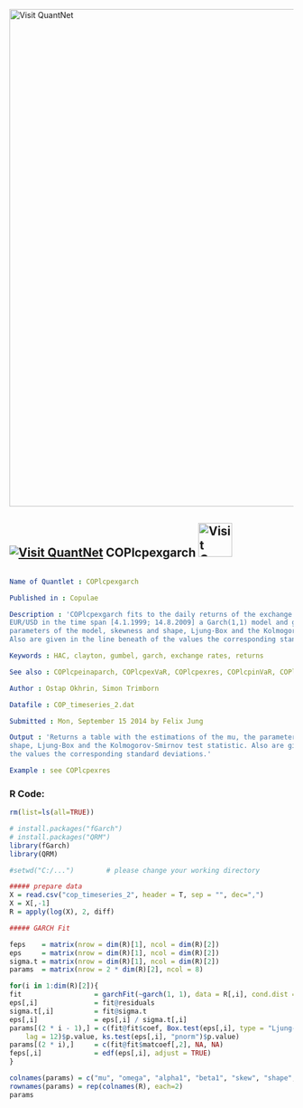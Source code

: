 
[<img src="https://github.com/QuantLet/Styleguide-and-FAQ/blob/master/pictures/banner.png" width="880" alt="Visit QuantNet">](http://quantlet.de/index.php?p=info)

## [<img src="https://github.com/QuantLet/Styleguide-and-Validation-procedure/blob/master/pictures/qloqo.png" alt="Visit QuantNet">](http://quantlet.de/) **COPlcpexgarch** [<img src="https://github.com/QuantLet/Styleguide-and-Validation-procedure/blob/master/pictures/QN2.png" width="60" alt="Visit QuantNet 2.0">](http://quantlet.de/d3/ia)

```yaml

Name of Quantlet : COPlcpexgarch

Published in : Copulae

Description : 'COPlcpexgarch fits to the daily returns of the exchange rates JPN/USD, GBP/USD and
EUR/USD in the time span [4.1.1999; 14.8.2009] a Garch(1,1) model and gives back the mu, the
parameters of the model, skewness and shape, Ljung-Box and the Kolmogorov-Smirnov test statistic.
Also are given in the line beneath of the values the corresponding standard deviations.'

Keywords : HAC, clayton, gumbel, garch, exchange rates, returns

See also : COPlcpeinaparch, COPlcpexVaR, COPlcpexres, COPlcpinVaR, COPlcpinres

Author : Ostap Okhrin, Simon Trimborn

Datafile : COP_timeseries_2.dat

Submitted : Mon, September 15 2014 by Felix Jung

Output : 'Returns a table with the estimations of the mu, the parameters of the model, skewness and
shape, Ljung-Box and the Kolmogorov-Smirnov test statistic. Also are given in the line beneath of
the values the corresponding standard deviations.'

Example : see COPlcpexres

```


### R Code:
```r
rm(list=ls(all=TRUE))

# install.packages("fGarch")
# install.packages("QRM")
library(fGarch)
library(QRM)

#setwd("C:/...")        # please change your working directory

##### prepare data
X = read.csv("cop_timeseries_2", header = T, sep = "", dec=",")
X = X[,-1]
R = apply(log(X), 2, diff)

##### GARCH Fit

feps    = matrix(nrow = dim(R)[1], ncol = dim(R)[2])
eps     = matrix(nrow = dim(R)[1], ncol = dim(R)[2])
sigma.t = matrix(nrow = dim(R)[1], ncol = dim(R)[2])
params  = matrix(nrow = 2 * dim(R)[2], ncol = 8)

for(i in 1:dim(R)[2]){
fit                  = garchFit(~garch(1, 1), data = R[,i], cond.dist = "sged", trace = F)
eps[,i]              = fit@residuals
sigma.t[,i]          = fit@sigma.t
eps[,i]              = eps[,i] / sigma.t[,i]
params[(2 * i - 1),] = c(fit@fit$coef, Box.test(eps[,i], type = "Ljung-Box",
    lag = 12)$p.value, ks.test(eps[,i], "pnorm")$p.value)
params[(2 * i),]     = c(fit@fit$matcoef[,2], NA, NA)
feps[,i]             = edf(eps[,i], adjust = TRUE)
}

colnames(params) = c("mu", "omega", "alpha1", "beta1", "skew", "shape", "BL", "KS")
rownames(params) = rep(colnames(R), each=2)
params

```
